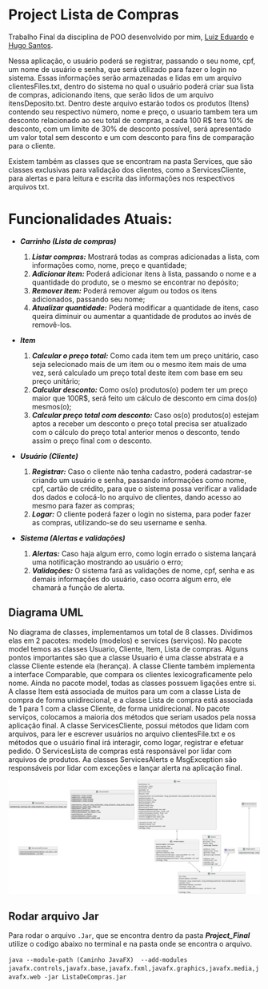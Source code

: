 # Project Lista de Compras

Trabalho Final da disciplina de POO desenvolvido por mim, [Luiz Eduardo](https://github.com/Luiz-Eduardo-BL) e [Hugo Santos](https://github.com/hugosantosbessa).

Nessa aplicação,  o usuário poderá se registrar, passando o seu nome, cpf, um nome de usuário e senha, que será utilizado para fazer o login no sistema. Essas informações serão armazenadas e lidas em um arquivo clientesFiles.txt, dentro do sistema no qual o usuário poderá criar sua lista de compras, adicionando itens, que serão lidos de um arquivo itensDeposito.txt. Dentro deste arquivo estarão todos os produtos (Itens) contendo seu respectivo número, nome e preço, o usuario tambem tera um desconto relacionado ao seu total de compras, a cada 100 R$ tera 10% de desconto, com um limite de 30% de desconto possível, será apresentado um valor total sem desconto e um com desconto para fins de comparação para o cliente.

Existem também as classes que se encontram na pasta Services, que são classes exclusivas para validação dos clientes, como a ServicesCliente, para alertas e para leitura e escrita das informações nos respectivos arquivos txt.

# Funcionalidades Atuais:

* ***Carrinho (Lista de compras)***

  1. ***Listar compras:*** Mostrará todas as compras adicionadas a lista, com informações como, nome, preço e quantidade;
  2. ***Adicionar item:*** Poderá adicionar itens à lista, passando o nome e a quantidade do produto, se o mesmo se encontrar no depósito;
  3. ***Remover item:*** Poderá remover algum ou todos os itens adicionados, passando seu nome;
  4. ***Atualizar quantidade:*** Poderá modificar a quantidade de itens, caso queira diminuir ou aumentar a quantidade de produtos ao invés de removê-los.
  
* ***Item***

  1. ***Calcular o preço total:*** Como cada item tem um preço unitário, caso seja selecionado mais de um item ou o mesmo item mais de uma vez, será calculado um preço total deste item com base em seu preço unitário;
  2. ***Calcular desconto:*** Como os(o) produtos(o) podem ter um preço maior que 100R$, será feito um cálculo de desconto em cima dos(o) mesmos(o);
  3. ***Calcular preço total com desconto:*** Caso os(o) produtos(o) estejam aptos a receber um desconto o preço total precisa ser atualizado com o cálculo do preço total anterior menos o desconto, tendo assim o preço final com o desconto.
  
* ***Usuário (Cliente)***

  1. ***Registrar:*** Caso o cliente não tenha cadastro, poderá cadastrar-se criando um usuário e senha, passando informações como nome, cpf, cartão de crédito, para que o sistema possa verificar a validade dos dados e colocá-lo no arquivo de clientes, dando acesso ao mesmo para fazer as compras;
  2. ***Logar:*** O cliente poderá fazer o login no sistema, para poder fazer as compras, utilizando-se do seu username e senha.

* ***Sistema (Alertas e validações)***

  1. ***Alertas:*** Caso haja algum erro, como login errado o sistema lançará uma notificação mostrando ao usuário o erro;
  2. ***Validações:*** O sistema fará as validações de nome, cpf, senha e as demais informações do usuário, caso ocorra algum erro, ele chamará a função de alerta.


## Diagrama UML

No diagrama de classes, implementamos um total de 8 classes. Dividimos elas em 2 pacotes: modelo (modelos) e services (serviços). No pacote model temos as classes Usuario, Cliente, Item, Lista de compras. Alguns pontos importantes são que a classe Usuario é uma classe abstrata e a classe Cliente estende ela (herança). A classe Cliente também implementa a interface Comparable, que compara os clientes lexicograficamente pelo nome. Ainda no pacote model, todas as classes possuem ligações entre si. A classe Item está associada de muitos para um com a classe Lista de compra de forma unidirecional, e a classe Lista de compra está associada de 1 para 1 com a classe Cliente, de forma unidirecional. No pacote serviços, colocamos a maioria dos métodos que seriam usados pela nossa aplicação final. A classe ServicesCliente, possui métodos que lidam com arquivos, para ler e escrever usuários no arquivo clientesFile.txt e os métodos que o usuário final irá interagir, como logar, registrar e efetuar pedido. O ServicesLista de compras está responsável por lidar com arquivos de produtos. Aa classes ServicesAlerts e MsgException são responsáveis por lidar com exceções e lançar alerta na aplicação final.

![](/out/diagrama/diagrama.png)

## Rodar arquivo Jar

Para rodar o arquivo `.Jar`, que se encontra dentro da pasta ***Project_Final*** utilize o codigo abaixo no terminal e na pasta onde se encontra o arquivo.

`
java --module-path (Caminho JavaFX)  --add-modules javafx.controls,javafx.base,javafx.fxml,javafx.graphics,javafx.media,javafx.web -jar ListaDeCompras.jar
`

